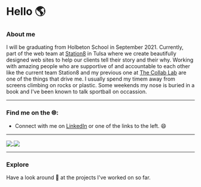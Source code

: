 # Hello :earth_americas:

<!--
**veeteeran/veeteeran** is a ✨ _special_ ✨ repository because its `README.md` (this file) appears on your GitHub profile.

Here are some ideas to get you started:

- 🔭 I’m currently working on ...
- 🌱 I’m currently learning ...
- 👯 I’m looking to collaborate on ...
- 🤔 I’m looking for help with ...
- 💬 Ask me about ...
- 📫 How to reach me: ...
- 😄 Pronouns: ...
- ⚡ Fun fact: ...
-->
### About me
I will be graduating from Holbeton School in September 2021. Currently, part of the web team at [Station8](https://station8branding.com/) in Tulsa where we create beautifully designed web sites to help our clients tell their story and their why. Working with amazing people who are supportive of and accountable to each other like the current team Station8 and my previous one at [The Collab Lab](https://the-collab-lab.codes/who-we-are/) are one of the things that drive me. I usually spend my timem away from screens climbing on rocks or plastic. Some weekends my nose is buried in a book and I've been known to talk sportball on occassion.

---
### Find me on the :globe_with_meridians::
* Connect with me on [LinkedIn](https://www.linkedin.com/in/viet-t/)
or one of the links to the left. 😄

---
<a href="https://github.com/veeteeran">
  <img align="center" src="https://github-readme-stats.vercel.app/api/top-langs/?username=veeteeran&theme=tokyonight" />
</a>
<a href="https://github.com/veeteeran">
  <img align="center" src="https://github-readme-stats.vercel.app/api?username=veeteeran&show_icons=true&theme=tokyonight&hide=stars,issues" />
</a>

---
### Explore
Have a look around :eyes: at the projects I've worked on so far.
